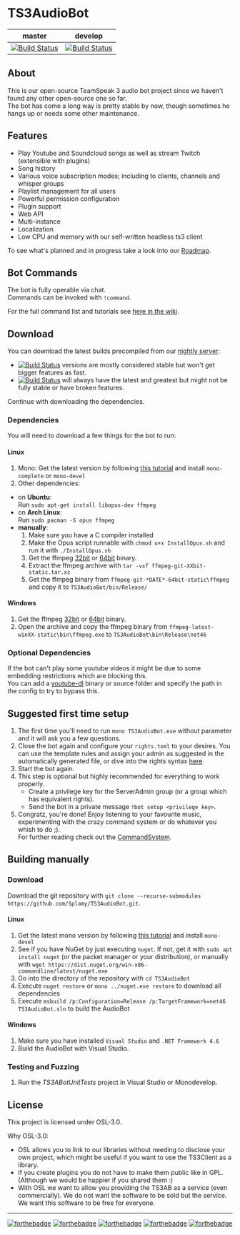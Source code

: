 # TS3AudioBot
|master|develop|
|:--:|:--:|
|[![Build Status](https://travis-ci.org/Splamy/TS3AudioBot.svg?branch=master)](https://travis-ci.org/Splamy/TS3AudioBot)|[![Build Status](https://travis-ci.org/Splamy/TS3AudioBot.svg?branch=develop)](https://travis-ci.org/Splamy/TS3AudioBot)|

## About
This is our open-source TeamSpeak 3 audio bot project since
we haven't found any other open-source one so far.  
The bot has come a long way is pretty stable by now, though sometimes he hangs up or needs some other maintenance.  

## Features
* Play Youtube and Soundcloud songs as well as stream Twitch (extensible with plugins)
* Song history
* Various voice subscription modes; including to clients, channels and whisper groups
* Playlist management for all users
* Powerful permission configuration
* Plugin support
* Web API
* Multi-instance
* Localization
* Low CPU and memory with our self-written headless ts3 client

To see what's planned and in progress take a look into our [Roadmap](https://github.com/Splamy/TS3AudioBot/projects/2).

## Bot Commands
The bot is fully operable via chat.  
Commands can be invoked with `!command`.  

For the full command list and tutorials see [here in the wiki](https://github.com/Splamy/TS3AudioBot/wiki/CommandSystem).

## Download
You can download the latest builds precompiled from our [nightly server](https://splamy.de/Nightly#ts3ab):  
- [![Build Status](https://img.shields.io/badge/Download-master-green.svg)](https://splamy.de/api/nightly/ts3ab/master/download)
  versions are mostly considered stable but won't get bigger features as fast.
- [![Build Status](https://img.shields.io/badge/Download-develop-green.svg)](https://splamy.de/api/nightly/ts3ab/develop/download)
  will always have the latest and greatest but might not be fully stable or have broken features.

Continue with downloading the dependencies.

### Dependencies
You will need to download a few things for the bot to run:

#### Linux
1. Mono: Get the latest version by following [this tutorial](https://www.mono-project.com/download/stable/#download-lin) and install `mono-complete` or `mono-devel`
1. Other dependencies:
* on **Ubuntu**:  
Run `sudo apt-get install libopus-dev ffmpeg`
* on **Arch Linux**:  
Run `sudo pacman -S opus ffmpeg`
* **manually**:
    1. Make sure you have a C compiler installed
    1. Make the Opus script runnable with `chmod u+x InstallOpus.sh` and run it with `./InstallOpus.sh`
    1. Get the ffmpeg [32bit](https://johnvansickle.com/ffmpeg/builds/ffmpeg-git-32bit-static.tar.xz) or [64bit](https://johnvansickle.com/ffmpeg/builds/ffmpeg-git-64bit-static.tar.xz) binary.
    1. Extract the ffmpeg archive with `tar -vxf ffmpeg-git-XXbit-static.tar.xz`
    1. Get the ffmpeg binary from `ffmpeg-git-*DATE*-64bit-static\ffmpeg` and copy it to `TS3AudioBot/bin/Release/`

#### Windows
1. Get the ffmpeg [32bit](https://ffmpeg.zeranoe.com/builds/win32/static/ffmpeg-latest-win32-static.zip) or [64bit](https://ffmpeg.zeranoe.com/builds/win64/static/ffmpeg-latest-win64-static.zip) binary.
1. Open the archive and copy the ffmpeg binary from `ffmpeg-latest-winXX-static\bin\ffmpeg.exe` to `TS3AudioBot\bin\Release\net46`

### Optional Dependencies
If the bot can't play some youtube videos it might be due to some embedding restrictions which are blocking this.  
You can add a [youtube-dl](https://github.com/rg3/youtube-dl/) binary or source folder and specify the path in the config to try to bypass this.

## Suggested first time setup
1. The first time you'll need to run `mono TS3AudioBot.exe` without parameter and
it will ask you a few questions.
1. Close the bot again and configure your `rights.toml` to your desires.
You can use the template rules and assign your admin as suggested in the automatically generated file,
or dive into the rights syntax [here](https://github.com/Splamy/TS3AudioBot/wiki/Rights).
1. Start the bot again.
1. This step is optional but highly recommended for everything to work properly.
   - Create a privilege key for the ServerAdmin group (or a group which has equivalent rights).
   - Send the bot in a private message `!bot setup <privilege key>`.
1. Congratz, you're done! Enjoy listening to your favourite music, experimenting with the crazy command system or do whatever you whish to do ;).  
For further reading check out the [CommandSystem](https://github.com/Splamy/TS3AudioBot/wiki/CommandSystem).

## Building manually

### Download
Download the git repository with `git clone --recurse-submodules https://github.com/Splamy/TS3AudioBot.git`.

#### Linux
1. Get the latest mono version by following [this tutorial](https://www.mono-project.com/download/stable/#download-lin) and install `mono-devel`
1. See if you have NuGet by just executing `nuget`.
   If not, get it with `sudo apt install nuget` (or the packet manager or your distribution),
   or manually with `wget https://dist.nuget.org/win-x86-commandline/latest/nuget.exe`
1. Go into the directory of the repository with `cd TS3AudioBot`
1. Execute `nuget restore` or `mono ../nuget.exe restore` to download all dependencies
1. Execute `msbuild /p:Configuration=Release /p:TargetFramework=net46 TS3AudioBot.sln` to build the AudioBot

#### Windows
1. Make sure you have installed `Visual Studio` and `.NET Framework 4.6`
1. Build the AudioBot with Visual Studio.

### Testing and Fuzzing
1. Run the *TS3ABotUnitTests* project in Visual Studio or Monodevelop.

## License
This project is licensed under OSL-3.0.

Why OSL-3.0:
- OSL allows you to link to our libraries without needing to disclose your own project, which might be useful if you want to use the TS3Client as a library.
- If you create plugins you do not have to make them public like in GPL. (Although we would be happier if you shared them :)
- With OSL we want to allow you providing the TS3AB as a service (even commercially). We do not want the software to be sold but the service. We want this software to be free for everyone.

---
[![forthebadge](http://forthebadge.com/images/badges/60-percent-of-the-time-works-every-time.svg)](http://forthebadge.com) [![forthebadge](http://forthebadge.com/images/badges/built-by-developers.svg)](http://forthebadge.com) [![forthebadge](http://forthebadge.com/images/badges/built-with-love.svg)](http://forthebadge.com) [![forthebadge](http://forthebadge.com/images/badges/contains-cat-gifs.svg)](http://forthebadge.com) [![forthebadge](http://forthebadge.com/images/badges/made-with-c-sharp.svg)](http://forthebadge.com)

